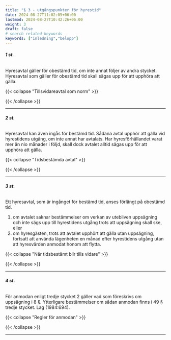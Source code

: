 ```yaml
---
title: "§ 3 - utgångspunkter för hyrestid"
date: 2024-08-27T11:02:05+06:00
lastmod: 2024-08-27T10:42:26+06:00
weight: 3
draft: false
# search related keywords
keywords: ["inledning","belopp"]
---
```


###### **1 st.**
Hyresavtal gäller för obestämd tid, om inte annat följer av andra stycket. Hyresavtal som gäller för obestämd tid skall sägas upp för att upphöra att gälla.


   {{< collapse "Tillsvidareavtal som norm" >}}


   {{< /collapse >}}

---

###### **2 st.**
Hyresavtal kan även ingås för bestämd tid. Sådana avtal upphör att gälla vid hyrestidens utgång, om inte annat har avtalats. Har hyresförhållandet varat mer än nio månader i följd, skall dock avtalet alltid sägas upp för att upphöra att gälla.


   {{< collapse "Tidsbestämda avtal" >}}


   {{< /collapse >}}

---

###### **3 st.**
Ett hyresavtal, som är ingånget för bestämd tid, anses förlängt på obestämd tid.
   1. om avtalet saknar bestämmelser om verkan av utebliven uppsägning och inte sägs upp till hyrestidens utgång trots att uppsägning skall ske, eller
   2. om hyresgästen, trots att avtalet upphört att gälla utan uppsägning, fortsatt att använda lägenheten en månad efter hyrestidens utgång utan att hyresvärden anmodat honom att flytta.


   {{< collapse "När tidsbestämt blir tills vidare" >}}


   {{< /collapse >}}

---

###### **4 st.**
För anmodan enligt tredje stycket 2 gäller vad som föreskrivs om uppsägning i 8 §. Ytterligare bestämmelser om sådan anmodan finns i 49 § tredje stycket. Lag (1984:694).


   {{< collapse "Regler för anmodan" >}}


   {{< /collapse >}}

---
